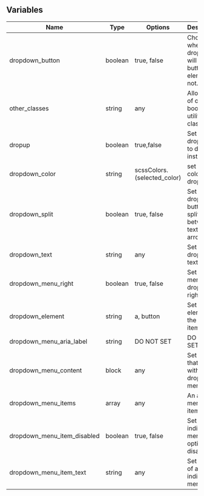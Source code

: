 ## Variables
| Name                        | Type    | Options     | Description                                            |
|-----------------------------|---------|-------------|--------------------------------------------------------|
| dropdown_button             | boolean | true, false                 | Choose whether the dropdown will be a button element or not. |
| other_classes               | string  | any                         | Allows use of other bootstrap utility classes.               |
| dropup                      | boolean | true,false                  | Set the dropdown to dropup instead.                          |
| dropdown_color              | string  | scssColors.(selected_color) | set The color of the dropdown.                               |
| dropdown_split              | boolean | true, false                 | Set the dropdown button to split between text and the arrow. |
| dropdown_text               | string  | any                         | Set the dropdown's text.                                     |
| dropdown_menu_right         | boolean | true, false                 | Set the menu to drop on the right side.                      |
| dropdown_element            | string  | a, button                   | Set the element of the menu items                            |
| dropdown_menu_aria_label    | string  | DO NOT SET                  | DO NOT SET                                                   |
| dropdown_menu_content       | block   | any                         | Set content that will be within the dropdown menu.           |
| dropdown_menu_items         | array   | any                         | An array of menu items.                                      |
| dropdown_menu_item_disabled | boolean | true, false                 | Set an individual menu option as disabled.                   |
| dropdown_menu_item_text     | string  | any                         | Set the text of an individual menu item.                     |
